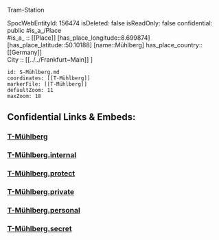 ﻿---
location: [50.10188,8.699874] 
type: Station 
mapzoom: [8,18] 
mapmarker: tram 
tags:
- geo/station/tram
- 
---

Tram-Station 

SpocWebEntityId: 156474
isDeleted: false
isReadOnly: false
confidential: public
#is_a_/Place  
#is_a_ :: [[Place]] 
[has_place_longitude::8.699874] 
[has_place_latitude::50.10188] 
[name::Mühlberg] 
has_place_country:: [[Germany]]  
City :: [[../../Frankfurt~Main]] ] 


```leaflet
id: S-Mühlberg.md
coordinates: [[T-Mühlberg]] 
markerFile: [[T-Mühlberg]] 
defaultZoom: 11 
maxZoom: 18
```


## Confidential Links & Embeds: 

### [T-Mühlberg](/_public/Earth/Continent/Europe/Europe~Central/Germany/Germany~West/Hessen/counties~Hessen/Frankfurt~Main/Stations-FFM~T/T-Mühlberg.md) 

### [T-Mühlberg.internal](/_internal/Earth/Continent/Europe/Europe~Central/Germany/Germany~West/Hessen/counties~Hessen/Frankfurt~Main/Stations-FFM~T/T-Mühlberg.internal.md) 

### [T-Mühlberg.protect](/_protect/Earth/Continent/Europe/Europe~Central/Germany/Germany~West/Hessen/counties~Hessen/Frankfurt~Main/Stations-FFM~T/T-Mühlberg.protect.md) 

### [T-Mühlberg.private](/_private/Earth/Continent/Europe/Europe~Central/Germany/Germany~West/Hessen/counties~Hessen/Frankfurt~Main/Stations-FFM~T/T-Mühlberg.private.md) 

### [T-Mühlberg.personal](/_personal/Earth/Continent/Europe/Europe~Central/Germany/Germany~West/Hessen/counties~Hessen/Frankfurt~Main/Stations-FFM~T/T-Mühlberg.personal.md) 

### [T-Mühlberg.secret](/_secret/Earth/Continent/Europe/Europe~Central/Germany/Germany~West/Hessen/counties~Hessen/Frankfurt~Main/Stations-FFM~T/T-Mühlberg.secret.md) 
